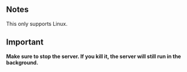 ## Notes
This only supports Linux.

## Important
**Make sure to stop the server. If you kill it, the server will still run in the background.**
